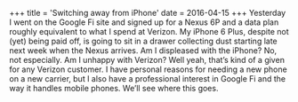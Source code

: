 +++
title = 'Switching away from iPhone'
date = 2016-04-15
+++
Yesterday I went on the Google Fi site and signed up for a Nexus 6P and a data plan roughly equivalent to what I spend at Verizon. My iPhone 6 Plus, despite not (yet) being paid off, is going to sit in a drawer collecting dust starting late next week when the Nexus arrives. Am I displeased with the iPhone? No, not especially. Am I unhappy with Verizon? Well yeah, that’s kind of a given for any Verizon customer. I have personal reasons for needing a new phone on a new carrier, but I also have a professional interest in Google Fi and the way it handles mobile phones. We’ll see where this goes.